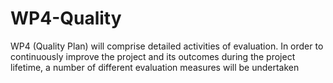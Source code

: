 # WP4-Quality

WP4 (Quality Plan) will comprise detailed activities of evaluation. In order to continuously improve the project and its outcomes during the project lifetime, a number of different evaluation measures will be undertaken 
